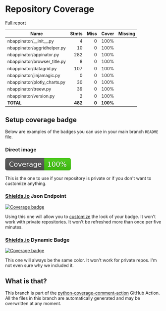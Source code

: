 # Repository Coverage

[Full report](https://htmlpreview.github.io/?https://github.com/iqmo-org/nbappinator/blob/python-coverage-comment-action-data/htmlcov/index.html)

| Name                          |    Stmts |     Miss |    Cover |   Missing |
|------------------------------ | -------: | -------: | -------: | --------: |
| nbappinator/\_\_init\_\_.py   |        4 |        0 |     100% |           |
| nbappinator/aggridhelper.py   |       10 |        0 |     100% |           |
| nbappinator/appinator.py      |      282 |        0 |     100% |           |
| nbappinator/browser\_title.py |        8 |        0 |     100% |           |
| nbappinator/datagrid.py       |      107 |        0 |     100% |           |
| nbappinator/jinjamagic.py     |        0 |        0 |     100% |           |
| nbappinator/plotly\_charts.py |       30 |        0 |     100% |           |
| nbappinator/treew.py          |       39 |        0 |     100% |           |
| nbappinator/version.py        |        2 |        0 |     100% |           |
|                     **TOTAL** |  **482** |    **0** | **100%** |           |


## Setup coverage badge

Below are examples of the badges you can use in your main branch `README` file.

### Direct image

[![Coverage badge](https://raw.githubusercontent.com/iqmo-org/nbappinator/python-coverage-comment-action-data/badge.svg)](https://htmlpreview.github.io/?https://github.com/iqmo-org/nbappinator/blob/python-coverage-comment-action-data/htmlcov/index.html)

This is the one to use if your repository is private or if you don't want to customize anything.

### [Shields.io](https://shields.io) Json Endpoint

[![Coverage badge](https://img.shields.io/endpoint?url=https://raw.githubusercontent.com/iqmo-org/nbappinator/python-coverage-comment-action-data/endpoint.json)](https://htmlpreview.github.io/?https://github.com/iqmo-org/nbappinator/blob/python-coverage-comment-action-data/htmlcov/index.html)

Using this one will allow you to [customize](https://shields.io/endpoint) the look of your badge.
It won't work with private repositories. It won't be refreshed more than once per five minutes.

### [Shields.io](https://shields.io) Dynamic Badge

[![Coverage badge](https://img.shields.io/badge/dynamic/json?color=brightgreen&label=coverage&query=%24.message&url=https%3A%2F%2Fraw.githubusercontent.com%2Fiqmo-org%2Fnbappinator%2Fpython-coverage-comment-action-data%2Fendpoint.json)](https://htmlpreview.github.io/?https://github.com/iqmo-org/nbappinator/blob/python-coverage-comment-action-data/htmlcov/index.html)

This one will always be the same color. It won't work for private repos. I'm not even sure why we included it.

## What is that?

This branch is part of the
[python-coverage-comment-action](https://github.com/marketplace/actions/python-coverage-comment)
GitHub Action. All the files in this branch are automatically generated and may be
overwritten at any moment.